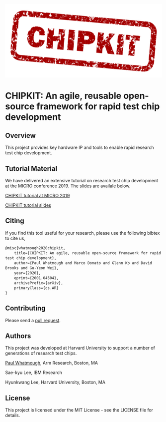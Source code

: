 ![CHIPKIT logo](chipkit_logo.png)

# CHIPKIT: An agile, reusable open-source framework for rapid test chip development

## Overview

This project provides key hardware IP and tools to enable rapid research test chip development.

## Tutorial Material

We have delivered an extensive tutorial on research test chip development at the MICRO conference 2019.  The slides are availale below.

[CHIPKIT tutorial at MICRO 2019](https://www.microarch.org/micro52/program/workshops.html#chipkit)

[CHIPKIT tutorial slides](https://mrc-donato.github.io/CHIPKIT-Tutorial/)

## Citing


If you find this tool useful for your research, please use the following bibtex to cite us,

```
@misc{whatmough2020chipkit,
    title={CHIPKIT: An agile, reusable open-source framework for rapid test chip development},
    author={Paul Whatmough and Marco Donato and Glenn Ko and David Brooks and Gu-Yeon Wei},
    year={2020},
    eprint={2001.04504},
    archivePrefix={arXiv},
    primaryClass={cs.AR}
}
```

## Contributing

Please send a [pull request](https://help.github.com/articles/creating-a-pull-request/).

## Authors

This project was developed at Harvard University to support a number of generations of research test chips.

[Paul Whatmough](https://www.linkedin.com/in/paul-whatmough-2062729/), Arm Research, Boston, MA

Sae-kyu Lee, IBM Research

Hyunkwang Lee, Harvard University, Boston, MA

## License

This project is licensed under the MIT License - see the LICENSE file for details.
